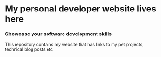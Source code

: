 # My personal developer website lives here

### Showcase your software development skills

This repository contains my website that has links to my pet projects, technical blog posts etc
